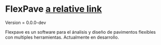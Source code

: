 # FlexPave [a relative link](media/icons/FlexPave.png)

Version = 0.0.0-dev

Flexpave es un software para el ánalisis y diseño de pavimentos flexibles con multiples herramientas.
Actualmente en desarrollo.